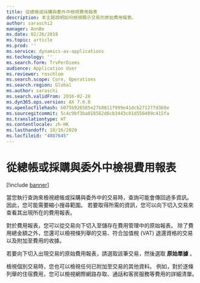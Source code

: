```yaml
---
title: 從總帳或採購與委外中檢視費用報表
description: 本主題說明如何檢視顯示交易的原始費用報表。
author: saraschi2
manager: AnnBe
ms.date: 02/26/2018
ms.topic: article
ms.prod: ''
ms.service: dynamics-ax-applications
ms.technology: ''
ms.search.form: TrvPerDiems
audience: Application User
ms.reviewer: roschlom
ms.search.scope: Core, Operations
ms.search.region: Global
ms.author: saraschi
ms.search.validFrom: 2016-02-28
ms.dyn365.ops.version: AX 7.0.0
ms.openlocfilehash: b075b926585e27b8811f999e41dcb271277d360e
ms.sourcegitcommit: 5c4c9bf3ba018562d6cb3443c01d550489c415fa
ms.translationtype: HT
ms.contentlocale: zh-HK
ms.lasthandoff: 10/16/2020
ms.locfileid: "4087645"
---
```

# <a name="view-an-expense-report-from-general-ledger-or-procurement-and-sourcing"></a>從總帳或採購與委外中檢視費用報表

[!include [banner](../includes/banner.md)]

當您執行查詢來檢視總帳或採購與委外中的交易時，查詢可能會傳回過多資訊。 因此，您可能需要縮小搜尋範圍。 若要取得所需的資訊，您可以向下切入交易來查看其出現所在的費用報表。

對於費用報表，您可以從交易向下切入至儲存在費用管理中的原始報表。 除了費用總金額之外，您還可以檢視條列舉的交易、符合加值稅 (VAT) 退還資格的交易以及附加至費用的收據。

若要向下切入出現交易的原始費用報表，請選取該筆交易，然後選取 **原始單據** 。

檢視個別交易時，您也可以檢視任何已附加至交易的其他資料。 例如，對於逐條列舉的住宿費用，您可以檢視網際網路存取、通話和客房服務等費用的詳細清單。

